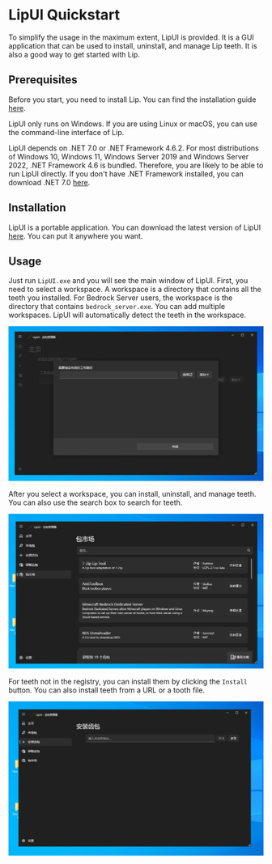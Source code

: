 # LipUI Quickstart

To simplify the usage in the maximum extent, LipUI is provided. It is a GUI application that can be used to install, uninstall, and manage Lip teeth. It is also a good way to get started with Lip.

## Prerequisites

Before you start, you need to install Lip. You can find the installation guide [here](installation.md).

LipUI only runs on Windows. If you are using Linux or macOS, you can use the command-line interface of Lip.

LipUI depends on .NET 7.0 or .NET Framework 4.6.2. For most distributions of Windows 10, Windows 11, Windows Server 2019 and Windows Server 2022, .NET Framework 4.6 is bundled. Therefore, you are likely to be able to run LipUI directly. If you don't have .NET Framework installed, you can download .NET 7.0 [here](https://dotnet.microsoft.com/download/dotnet/7.0).

## Installation

LipUI is a portable application. You can download the latest version of LipUI [here](https://github.com/LipPkg/LipUI/releases/latest). You can put it anywhere you want.

## Usage

Just run `LipUI.exe` and you will see the main window of LipUI. First, you need to select a workspace. A workspace is a directory that contains all the teeth you installed. For Bedrock Server users, the workspace is the directory that contains `bedrock_server.exe`. You can add multiple workspaces. LipUI will automatically detect the teeth in the workspace.

![LipUI Main Window](img/lipui_main_window.png)

After you select a workspace, you can install, uninstall, and manage teeth. You can also use the search box to search for teeth.

![LipUI Registry](img/lipui_registry.png)

For teeth not in the registry, you can install them by clicking the `Install` button. You can also install teeth from a URL or a tooth file.

![LipUI Install Tooth](img/lipui_install_tooth.png)
